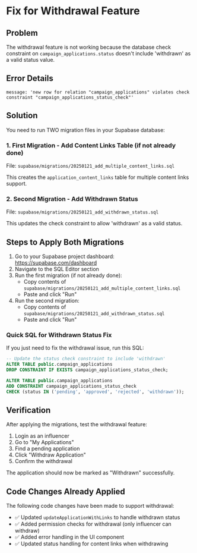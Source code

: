 # Fix for Withdrawal Feature

## Problem
The withdrawal feature is not working because the database check constraint on `campaign_applications.status` doesn't include 'withdrawn' as a valid status value.

## Error Details
```
message: 'new row for relation "campaign_applications" violates check constraint "campaign_applications_status_check"'
```

## Solution
You need to run TWO migration files in your Supabase database:

### 1. First Migration - Add Content Links Table (if not already done)
File: `supabase/migrations/20250121_add_multiple_content_links.sql`

This creates the `application_content_links` table for multiple content links support.

### 2. Second Migration - Add Withdrawn Status
File: `supabase/migrations/20250121_add_withdrawn_status.sql`

This updates the check constraint to allow 'withdrawn' as a valid status.

## Steps to Apply Both Migrations

1. Go to your Supabase project dashboard: https://supabase.com/dashboard
2. Navigate to the SQL Editor section
3. Run the first migration (if not already done):
   - Copy contents of `supabase/migrations/20250121_add_multiple_content_links.sql`
   - Paste and click "Run"
4. Run the second migration:
   - Copy contents of `supabase/migrations/20250121_add_withdrawn_status.sql`
   - Paste and click "Run"

### Quick SQL for Withdrawn Status Fix
If you just need to fix the withdrawal issue, run this SQL:

```sql
-- Update the status check constraint to include 'withdrawn'
ALTER TABLE public.campaign_applications 
DROP CONSTRAINT IF EXISTS campaign_applications_status_check;

ALTER TABLE public.campaign_applications 
ADD CONSTRAINT campaign_applications_status_check 
CHECK (status IN ('pending', 'approved', 'rejected', 'withdrawn'));
```

## Verification
After applying the migrations, test the withdrawal feature:
1. Login as an influencer
2. Go to "My Applications"
3. Find a pending application
4. Click "Withdraw Application"
5. Confirm the withdrawal

The application should now be marked as "Withdrawn" successfully.

## Code Changes Already Applied
The following code changes have been made to support withdrawal:
- ✅ Updated `updateApplicationWithLinks` to handle withdrawn status
- ✅ Added permission checks for withdrawal (only influencer can withdraw)
- ✅ Added error handling in the UI component
- ✅ Updated status handling for content links when withdrawing